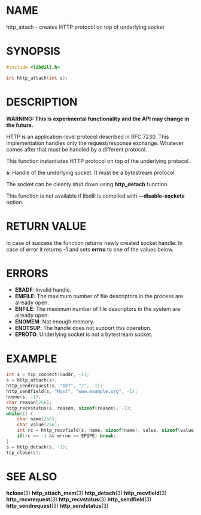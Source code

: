 # NAME

http_attach - creates HTTP protocol on top of underlying socket

# SYNOPSIS

```c
#include <libdill.h>

int http_attach(int s);
```

# DESCRIPTION

**WARNING: This is experimental functionality and the API may change in the future.**

HTTP is an application-level protocol described in RFC 7230. This
implementation handles only the request/response exchange. Whatever
comes after that must be handled by a different protocol.

This function instantiates HTTP protocol on top of the underlying
protocol.

**s**: Handle of the underlying socket. It must be a bytestream protocol.

The socket can be cleanly shut down using **http_detach** function.

This function is not available if libdill is compiled with **--disable-sockets** option.

# RETURN VALUE

In case of success the function returns newly created socket handle. In case of error it returns -1 and sets **errno** to one of the values below.

# ERRORS

* **EBADF**: Invalid handle.
* **EMFILE**: The maximum number of file descriptors in the process are already open.
* **ENFILE**: The maximum number of file descriptors in the system are already open.
* **ENOMEM**: Not enough memory.
* **ENOTSUP**: The handle does not support this operation.
* **EPROTO**: Underlying socket is not a bytestream socket.

# EXAMPLE

```c
int s = tcp_connect(&addr, -1);
s = http_attach(s);
http_sendrequest(s, "GET", "/", -1);
http_sendfield(s, "Host", "www.example.org", -1);
hdone(s, -1);
char reason[256];
http_recvstatus(s, reason, sizeof(reason), -1);
while(1) {
    char name[256];
    char value[256];
    int rc = http_recvfield(s, name, sizeof(name), value, sizeof(value), -1);
    if(rc == -1 && errno == EPIPE) break;
}
s = http_detach(s, -1);
tcp_close(s);
```
# SEE ALSO

**hclose**(3) **http_attach_mem**(3) **http_detach**(3) **http_recvfield**(3) **http_recvrequest**(3) **http_recvstatus**(3) **http_sendfield**(3) **http_sendrequest**(3) **http_sendstatus**(3) 
